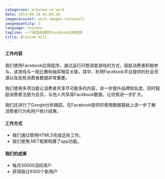 ```yaml
---
categories: preview cn work
date: 2013-04-24 01:03:18
imagecarousel: work-images-carousel1
imagequantity: 3
language: chinese
tagline: 一个英国品牌的Facebook应用程序
title: Blossom Hill
---
```


#### 工作内容
我们使用Facebook应用程序，通过运行问卷调查游戏的方式，鼓励消费者积极参与，该游戏与一般比赛和抽奖相互关联。其中，利用Facebook平台提供的社会资源以及现有消费者数据非常重要。

我们使用多项功能让消费者共享尽可能多的内容，进一步提升品牌知名度，同时鼓励消费者注册为会员，与他人共享其Facebook数据，让优势进一步扩大。

我们还进行了Google分析跟踪，在Facebook提供的使用数据基础上进一步了解消费者行为和用户统计结果。

#### 工作方式
* 我们通过使用HTML5完成这些工作。
* 我们使用.NET框架构建了app功能。

#### 我们的成果
* 每月30000活跃用户
* 获得超过9300个新用户